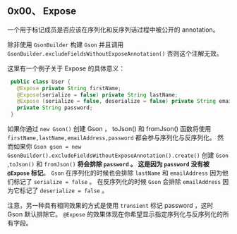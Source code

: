 ## 0x00、 Expose

一个用于标记成员是否应该在序列化和反序列话过程中被公开的 annotation。

除非使用 `GsonBuilder` 构建 `Gson` 并且调用 `GsonBuilder.excludeFieldsWithoutExposeAnnotation()` 否则这个注解无效。

这里有一个例子关于 Expose 的具体意义：

```java
 public class User {
   @Expose private String firstName;
   @Expose(serialize = false) private String lastName;
   @Expose (serialize = false, deserialize = false) private String emailAddress;
   private String password;
 }
```

如果你通过 `new Gson()` 创建 Gson ， toJson() 和 fromJson() 函数将使用 `firstName,lastName,emailAddress,password` 都会参与序列化与反序列化。
然而如果你 `Gson gson = new GsonBuilder().excludeFieldsWithoutExposeAnnotation().create()` 创建 `Gson` ,`toJson()` 和 `fromJson()` **将会排除 `password` 。
这是因为 `password` 没有被 `@Expose` 标记**。
`Gson` 在序列化的时候也会排除 `lastName` 和 `emailAddress` 因为他们标记了 `serialize = false` 。
在反序列化的时候 `Gson` 会排除 `emailAddress` 因为它标记了 `deserialize = false` 。

注意，另一种具有相同效果的方式是使用 `transient` 标记 password ，这时 Gson 默认排除它。
`@Expose` 的效果体现在你希望显示指定序列化与反序列化的所有字段。
